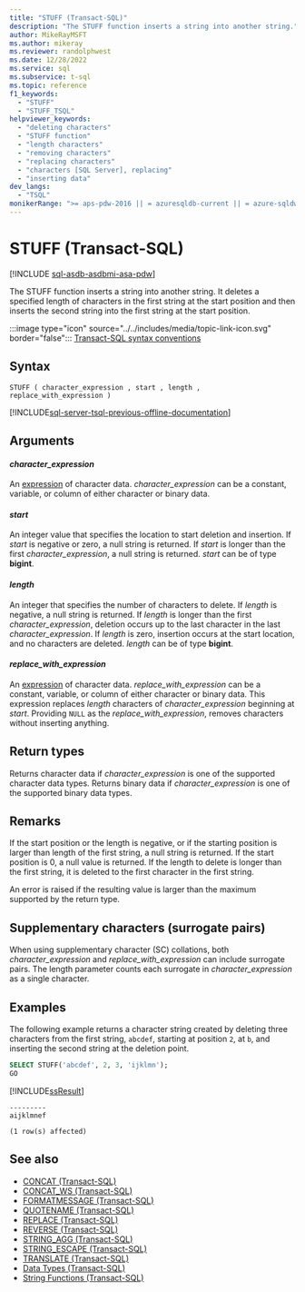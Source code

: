 ```yaml
---
title: "STUFF (Transact-SQL)"
description: "The STUFF function inserts a string into another string."
author: MikeRayMSFT
ms.author: mikeray
ms.reviewer: randolphwest
ms.date: 12/28/2022
ms.service: sql
ms.subservice: t-sql
ms.topic: reference
f1_keywords:
  - "STUFF"
  - "STUFF_TSQL"
helpviewer_keywords:
  - "deleting characters"
  - "STUFF function"
  - "length characters"
  - "removing characters"
  - "replacing characters"
  - "characters [SQL Server], replacing"
  - "inserting data"
dev_langs:
  - "TSQL"
monikerRange: ">= aps-pdw-2016 || = azuresqldb-current || = azure-sqldw-latest || >= sql-server-2016 || >= sql-server-linux-2017 || = azuresqldb-mi-current"
---
```

# STUFF (Transact-SQL)

[!INCLUDE [sql-asdb-asdbmi-asa-pdw](../../includes/applies-to-version/sql-asdb-asdbmi-asa-pdw.md)]

The STUFF function inserts a string into another string. It deletes a specified length of characters in the first string at the start position and then inserts the second string into the first string at the start position.

:::image type="icon" source="../../includes/media/topic-link-icon.svg" border="false"::: [Transact-SQL syntax conventions](../../t-sql/language-elements/transact-sql-syntax-conventions-transact-sql.md)

## Syntax

```syntaxsql
STUFF ( character_expression , start , length , replace_with_expression )
```

[!INCLUDE[sql-server-tsql-previous-offline-documentation](../../includes/sql-server-tsql-previous-offline-documentation.md)]

## Arguments

#### *character_expression*

An [expression](../../t-sql/language-elements/expressions-transact-sql.md) of character data. *character_expression* can be a constant, variable, or column of either character or binary data.

#### *start*

An integer value that specifies the location to start deletion and insertion. If *start* is negative or zero, a null string is returned. If *start* is longer than the first *character_expression*, a null string is returned. *start* can be of type **bigint**.

#### *length*

An integer that specifies the number of characters to delete. If *length* is negative, a null string is returned. If *length* is longer than the first *character_expression*, deletion occurs up to the last character in the last *character_expression*.  If *length* is zero, insertion occurs at the start location, and no characters are deleted. *length* can be of type **bigint**.

#### *replace_with_expression*

An [expression](../../t-sql/language-elements/expressions-transact-sql.md) of character data. *replace_with_expression* can be a constant, variable, or column of either character or binary data. This expression replaces *length* characters of *character_expression* beginning at *start*. Providing `NULL` as the *replace_with_expression*, removes characters without inserting anything.

## Return types

Returns character data if *character_expression* is one of the supported character data types. Returns binary data if *character_expression* is one of the supported binary data types.

## Remarks

If the start position or the length is negative, or if the starting position is larger than length of the first string, a null string is returned. If the start position is 0, a null value is returned. If the length to delete is longer than the first string, it is deleted to the first character in the first string.

An error is raised if the resulting value is larger than the maximum supported by the return type.

## Supplementary characters (surrogate pairs)

When using supplementary character (SC) collations, both *character_expression* and *replace_with_expression* can include surrogate pairs. The length parameter counts each surrogate in *character_expression* as a single character.

## Examples

The following example returns a character string created by deleting three characters from the first string, `abcdef`, starting at position `2`, at `b`, and inserting the second string at the deletion point.

```sql
SELECT STUFF('abcdef', 2, 3, 'ijklmn');
GO
```

[!INCLUDE[ssResult](../../includes/ssresult-md.md)]

```output
---------
aijklmnef
  
(1 row(s) affected)
```

## See also

- [CONCAT (Transact-SQL)](../../t-sql/functions/concat-transact-sql.md)
- [CONCAT_WS (Transact-SQL)](../../t-sql/functions/concat-ws-transact-sql.md)
- [FORMATMESSAGE (Transact-SQL)](../../t-sql/functions/formatmessage-transact-sql.md)
- [QUOTENAME (Transact-SQL)](../../t-sql/functions/quotename-transact-sql.md)
- [REPLACE (Transact-SQL)](../../t-sql/functions/replace-transact-sql.md)
- [REVERSE (Transact-SQL)](../../t-sql/functions/reverse-transact-sql.md)
- [STRING_AGG (Transact-SQL)](../../t-sql/functions/string-agg-transact-sql.md)
- [STRING_ESCAPE (Transact-SQL)](../../t-sql/functions/string-escape-transact-sql.md)
- [TRANSLATE (Transact-SQL)](../../t-sql/functions/translate-transact-sql.md)
- [Data Types (Transact-SQL)](../../t-sql/data-types/data-types-transact-sql.md)
- [String Functions (Transact-SQL)](../../t-sql/functions/string-functions-transact-sql.md)
